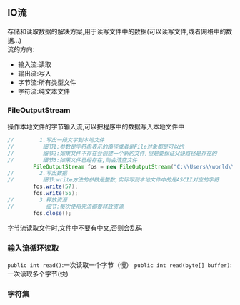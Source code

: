 ## IO流
存储和读取数据的解决方案,用于读写文件中的数据(可以读写文件,或者网络中的数据...)<br>
流的方向:
- 输入流:读取
- 输出流:写入
- 字节流:所有类型文件
- 字符流:纯文本文件
### FileOutputStream
操作本地文件的字节输入流,可以把程序中的数据写入本地文件中
```java
//        1.写出一段文字到本地文件
//         细节1:参数是字符串表示的路径或者是File对象都是可以的
//         细节2:如果文件不存在会创建一个新的文件,但是要保证父级路径是存在的
//         细节3:如果文件已经存在,则会清空文件
        FileOutputStream fos = new FileOutputStream("C:\\Users\\world\\Desktop\\code\\studentCode\\java-student-code\\src\\a.txt");
//        2.写出数据
//         细节:write方法的参数是整数,实际写到本地文件中的是ASCII对应的字符
        fos.write(57);
        fos.write(55);
//        3.释放资源
//          细节:每次使用完流都要释放资源
        fos.close();
```
字节流读取文件时,文件中不要有中文,否则会乱码
### 输入流循环读取
```public int read()```:一次读取一个字节（慢）
```public int read(byte[] buffer)```:一次读取多个字节(快)

### 字符集